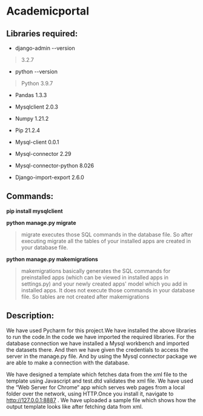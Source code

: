 # Academicportal

## Libraries required:

- django-admin --version
> 3.2.7

- python --version
> Python 3.9.7

- Pandas 1.3.3

- Mysqlclient 2.0.3

- Numpy 1.21.2

- Pip 21.2.4

- Mysql-client  0.0.1

- Mysql-connector 2.29

- Mysql-connector-python 8.026

- Django-import-export 2.6.0

## Commands:
**pip install mysqlclient**

**python manage.py migrate**
> migrate executes those SQL commands in the database file. So after executing migrate all the tables of your installed apps are created in your database file.

**python manage.py makemigrations**
> makemigrations basically generates the SQL commands for preinstalled apps (which can be viewed in installed apps in settings.py) and your newly created apps' model which you add in installed apps. It does not execute those commands in your database file. So tables are not created after makemigrations

## Description:

We have used Pycharm for this project.We have installed the above libraries to run the code.In the code we have imported the required libraries.  For the database connection we have installed a Mysql workbench and imported the datasets there. And then we have given the credentials to access the server in the manage.py file. And by using the Mysql connector package we are able to make a connection with the database.

We have designed a template which fetches data from the xml file to the template using Javascript and test.dtd validates the xml file. We have used the “Web Server for Chrome“ app which serves web pages from a local folder over the network, using HTTP.Once you install it, navigate to http://127.0.0.1:8887 . We have uploaded a sample file which shows how the output template looks like after fetching data from xml. 



